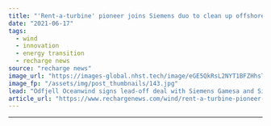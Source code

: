```yaml
---
title: "'Rent-a-turbine' pioneer joins Siemens duo to clean up offshore oil with mobile floating wind"
date: "2021-06-17"
tags: 
  - wind
  - innovation
  - energy transition
  - recharge news
source: "recharge news"
image_url: "https://images-global.nhst.tech/image/eGE5QkRsL2NYT1BFZHhsTnJsQ1RKVmM4NzhraU00TDIxc3hwQ0dmOGdyRT0=/nhst/binary/b9a14b6d5132d9b2794e44d3dfb3de14"
image_fp: "/assets/img/post_thumbnails/143.jpg"
lead: "Odfjell Oceanwind signs lead-off deal with Siemens Gamesa and Siemens Energy with view to deployment of up-to-14MW machines for fossil operations decarbonisation"
article_url: "https://www.rechargenews.com/wind/rent-a-turbine-pioneer-joins-siemens-duo-to-clean-up-offshore-oil-with-mobile-floating-wind/2-1-1026973"
---
```


---
